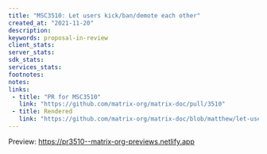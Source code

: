 ```yaml
---
title: "MSC3510: Let users kick/ban/demote each other"
created_at: "2021-11-20"
description:
keywords: proposal-in-review
client_stats:
server_stats:
sdk_stats:
services_stats:
footnotes:
notes:
links:
 - title: "PR for MSC3510"
   link: "https://github.com/matrix-org/matrix-doc/pull/3510"
 - title: Rendered
   link: "https://github.com/matrix-org/matrix-doc/blob/matthew/let-users-kick-each-other/proposals/3510-let-users-kick-each-other.md"
---
```





<!-- Replace -->
Preview: https://pr3510--matrix-org-previews.netlify.app
<!-- Replace -->

